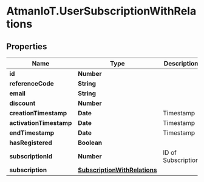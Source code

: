 # AtmanIoT.UserSubscriptionWithRelations

## Properties

Name | Type | Description | Notes
------------ | ------------- | ------------- | -------------
**id** | **Number** |  | [optional] 
**referenceCode** | **String** |  | 
**email** | **String** |  | [optional] 
**discount** | **Number** |  | 
**creationTimestamp** | **Date** | Timestamp | 
**activationTimestamp** | **Date** | Timestamp | [optional] 
**endTimestamp** | **Date** | Timestamp | [optional] 
**hasRegistered** | **Boolean** |  | 
**subscriptionId** | **Number** | ID of Subscription | 
**subscription** | [**SubscriptionWithRelations**](SubscriptionWithRelations.md) |  | [optional] 


